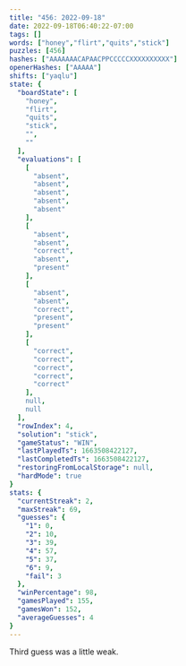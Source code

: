 ```yaml
---
title: "456: 2022-09-18"
date: 2022-09-18T06:40:22-07:00
tags: []
words: ["honey","flirt","quits","stick"]
puzzles: [456]
hashes: ["AAAAAAACAPAACPPCCCCCXXXXXXXXXX"]
openerHashes: ["AAAAA"]
shifts: ["yaqlu"]
state: {
  "boardState": [
    "honey",
    "flirt",
    "quits",
    "stick",
    "",
    ""
  ],
  "evaluations": [
    [
      "absent",
      "absent",
      "absent",
      "absent",
      "absent"
    ],
    [
      "absent",
      "absent",
      "correct",
      "absent",
      "present"
    ],
    [
      "absent",
      "absent",
      "correct",
      "present",
      "present"
    ],
    [
      "correct",
      "correct",
      "correct",
      "correct",
      "correct"
    ],
    null,
    null
  ],
  "rowIndex": 4,
  "solution": "stick",
  "gameStatus": "WIN",
  "lastPlayedTs": 1663508422127,
  "lastCompletedTs": 1663508422127,
  "restoringFromLocalStorage": null,
  "hardMode": true
}
stats: {
  "currentStreak": 2,
  "maxStreak": 69,
  "guesses": {
    "1": 0,
    "2": 10,
    "3": 39,
    "4": 57,
    "5": 37,
    "6": 9,
    "fail": 3
  },
  "winPercentage": 98,
  "gamesPlayed": 155,
  "gamesWon": 152,
  "averageGuesses": 4
}
---
```


<!-- more -->
Third guess was a little weak.
